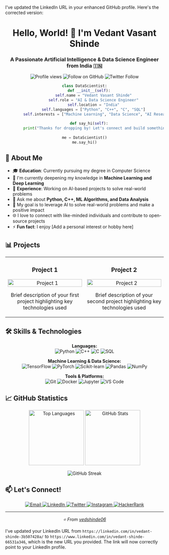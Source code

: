 I've updated the LinkedIn URL in your enhanced GitHub profile. Here's the corrected version:



<h1 align="center">Hello, World! 👋 I'm Vedant Vasant Shinde</h1>
<h3 align="center">A Passionate Artificial Intelligence & Data Science Engineer from India 🇮🇳</h3>

<p align="center">
  <img src="https://komarev.com/ghpvc/?username=vedshinde06&label=Profile%20views&color=0e75b6&style=flat" alt="Profile views" />
  <img src="https://img.shields.io/github/followers/vedshinde06?style=social" alt="Follow on GitHub" />
  <img src="https://img.shields.io/twitter/follow/vedantshinde501?style=social" alt="Twitter Follow" />
</p>

<div align="center">
  
  ```python
  class DataScientist:
      def __init__(self):
          self.name = "Vedant Vasant Shinde"
          self.role = "AI & Data Science Engineer"
          self.location = "India"
          self.languages = ["Python", "C++", "C", "SQL"]
          self.interests = ["Machine Learning", "Data Science", "AI Research"]
          
      def say_hi(self):
          print("Thanks for dropping by! Let's connect and build something amazing together!")
          
  me = DataScientist()
  me.say_hi()
  ```
  
</div>

## 🚀 About Me

- 🎓 **Education**: Currently pursuing my degree in Computer Science
- 🌱 I'm currently deepening my knowledge in **Machine Learning and Deep Learning**
- 💼 **Experience**: Working on AI-based projects to solve real-world problems
- 💬 Ask me about **Python, C++, ML Algorithms, and Data Analysis**
- 🎯 My goal is to leverage AI to solve real-world problems and make a positive impact
- 🌐 I love to connect with like-minded individuals and contribute to open-source projects
- ⚡ **Fun fact**: I enjoy [Add a personal interest or hobby here]

## 📊 Projects

<table>
  <tr>
    <td width="50%">
      <h3 align="center">Project 1</h3>
      <p align="center">
        <a href="https://github.com/vedshinde06/project1" target="_blank">
          <img src="https://via.placeholder.com/300x200/007bff/ffffff?text=Project+1" width="100%" alt="Project 1"/>
        </a>
        <p align="center">
          Brief description of your first project highlighting key technologies used
        </p>
      </p>
    </td>
    <td width="50%">
      <h3 align="center">Project 2</h3>
      <p align="center">
        <a href="https://github.com/vedshinde06/project2" target="_blank">
          <img src="https://via.placeholder.com/300x200/28a745/ffffff?text=Project+2" width="100%" alt="Project 2"/>
        </a>
        <p align="center">
          Brief description of your second project highlighting key technologies used
        </p>
      </p>
    </td>
  </tr>
</table>

## 🛠️ Skills & Technologies

<p align="center">
  <b>Languages:</b><br>
  <img src="https://img.shields.io/badge/Python-3776AB?style=for-the-badge&logo=python&logoColor=white" alt="Python" />
  <img src="https://img.shields.io/badge/C++-00599C?style=for-the-badge&logo=c%2B%2B&logoColor=white" alt="C++" />
  <img src="https://img.shields.io/badge/C-A8B9CC?style=for-the-badge&logo=c&logoColor=white" alt="C" />
  <img src="https://img.shields.io/badge/SQL-4479A1?style=for-the-badge&logo=postgresql&logoColor=white" alt="SQL" />
</p>

<p align="center">
  <b>Machine Learning & Data Science:</b><br>
  <img src="https://img.shields.io/badge/TensorFlow-FF6F00?style=for-the-badge&logo=tensorflow&logoColor=white" alt="TensorFlow" />
  <img src="https://img.shields.io/badge/PyTorch-EE4C2C?style=for-the-badge&logo=pytorch&logoColor=white" alt="PyTorch" />
  <img src="https://img.shields.io/badge/scikit_learn-F7931E?style=for-the-badge&logo=scikit-learn&logoColor=white" alt="Scikit-learn" />
  <img src="https://img.shields.io/badge/Pandas-150458?style=for-the-badge&logo=pandas&logoColor=white" alt="Pandas" />
  <img src="https://img.shields.io/badge/NumPy-013243?style=for-the-badge&logo=numpy&logoColor=white" alt="NumPy" />
</p>

<p align="center">
  <b>Tools & Platforms:</b><br>
  <img src="https://img.shields.io/badge/Git-F05032?style=for-the-badge&logo=git&logoColor=white" alt="Git" />
  <img src="https://img.shields.io/badge/Docker-2496ED?style=for-the-badge&logo=docker&logoColor=white" alt="Docker" />
  <img src="https://img.shields.io/badge/Jupyter-F37626?style=for-the-badge&logo=jupyter&logoColor=white" alt="Jupyter" />
  <img src="https://img.shields.io/badge/VS_Code-007ACC?style=for-the-badge&logo=visual-studio-code&logoColor=white" alt="VS Code" />
</p>

## 📈 GitHub Statistics

<p align="center">
  <img src="https://github-readme-stats.vercel.app/api/top-langs?username=vedshinde06&show_icons=true&locale=en&layout=compact&theme=radical" alt="Top Languages" height="175" />
  <img src="https://github-readme-stats.vercel.app/api?username=vedshinde06&show_icons=true&locale=en&theme=radical" alt="GitHub Stats" height="175" />
</p>

<p align="center">
  <img src="https://github-readme-streak-stats.herokuapp.com/?user=vedshinde06&theme=radical" alt="GitHub Streak" />
</p>

## 📫 Let's Connect!

<p align="center">
  <a href="mailto:vedantshinde501@gmail.com">
    <img src="https://img.shields.io/badge/Email-D14836?style=for-the-badge&logo=gmail&logoColor=white" alt="Email" />
  </a>
  <a href="https://www.linkedin.com/in/vedant-shinde-66531a346" target="_blank">
    <img src="https://img.shields.io/badge/LinkedIn-0077B5?style=for-the-badge&logo=linkedin&logoColor=white" alt="LinkedIn" />
  </a>
  <a href="https://twitter.com/vedantshinde501" target="_blank">
    <img src="https://img.shields.io/badge/Twitter-1DA1F2?style=for-the-badge&logo=twitter&logoColor=white" alt="Twitter" />
  </a>
  <a href="https://instagram.com/vedshinde_06" target="_blank">
    <img src="https://img.shields.io/badge/Instagram-E4405F?style=for-the-badge&logo=instagram&logoColor=white" alt="Instagram" />
  </a>
  <a href="https://www.hackerrank.com/vedantshinde501" target="_blank">
    <img src="https://img.shields.io/badge/HackerRank-2EC866?style=for-the-badge&logo=hackerrank&logoColor=white" alt="HackerRank" />
  </a>
</p>

---

<p align="center">
  <i>⭐️ From <a href="https://github.com/vedshinde06">vedshinde06</a></i>
</p>


I've updated your LinkedIn URL from `https://linkedin.com/in/vedant-shinde-3b507428a/` to `https://www.linkedin.com/in/vedant-shinde-66531a346`, which is the new URL you provided. The link will now correctly point to your LinkedIn profile.
